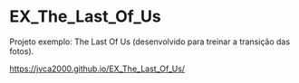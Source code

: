 # EX_The_Last_Of_Us
Projeto exemplo: The Last Of Us (desenvolvido para treinar a transição das fotos).

https://jvca2000.github.io/EX_The_Last_Of_Us/
